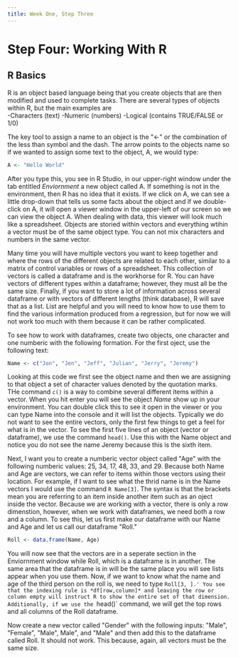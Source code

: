 ```yaml
---
title: Week One, Step Three
---
```


# Step Four: Working With R

## R Basics
R is an object based language being that you create objects that are then modified and used to complete tasks. There are several types of objects within R, but the main examples are  
-Characters (text)
-Numeric (numbers)
-Logical (contains TRUE/FALSE or 1/0)  

The key tool to assign a name to an object is the "<-" or the combination of the less than symbol and the dash. The arrow points to the objects name so if we wanted to assign some text to the object, A, we would type:  
```R
A <- "Hello World"
```
After you type this, you see in R Studio, in our upper-right window under the tab entitled *Enviornment* a new object called A. If something is not in the environment, then R has no idea that it exists. If we click on A, we can see a little drop-down that tells us some facts about the object and if we double-click on A, it will open a viewer window in the upper-left of our screen so we can view the object A. When dealing with data, this viewer will look much like a spreadsheet. Objects are storied within vectors and everything wtihin a vector must be of the same object type. You can not mix characters and numbers in the same vector.

Many time you will have multiple vectors you want to keep together and where the rows of the different objects are related to each other, similar to a matrix of control variables or rows of a spreadsheet. This collection of vectors is called a dataframe and is the workhorse for R. You can have vectors of different types within a dataframe; however, they must all be the same size. Finally, if you want to store a lot of information across several dataframe or with vectors of different lengths (think database), R will save that as a list. List are helpful and you will need to know how to use them to find the various information produced from a regression, but for now we will not work too much with them because it can be rather complicated.

To see how to work with dataframes, create two objects, one character and one numberic with the following formation. For the first oject, use the following text:  
```R
Name <- c("Jon", "Jen", "Jeff", "Julian", "Jerry", "Jeremy")
```
Looking at this code we first see the object name and then we are assigning to that object a set of character values denoted by the quotation marks. THe command ```c()``` is a way to combine several different items within a vector. When you hit enter you will see the object *Name* show up in your environment. You can double click this to see it open in the viewer or you can type Name into the console and it will list the objects. Typically we do not want to see the entire vectors, only the first few things to get a feel for what is in the vector. To see the first five lines of an object (vector or dataframe), we use the command ```head()```. Use this with the Name object and notice you do not see the name Jeremy because this is the sixth item. 

Next, I want you to create a numberic vector object called "Age" with the following numberic values: 25, 34, 17, 48, 33, and 29. Because both Name and Age are vectors, we can refer to items within those vectors using their location. For example, if I want to see what the thrid name is in the Name vectors I would use the command `R Name[3]`. The syntax is that the brackets mean you are referring to an item inside another item such as an oject inside the vector. Because we are working with a vector, there is only a row dimenstion, however, when we work with dataframes, we need both a row and a column. To see this, let us first make our dataframe with our Name and Age and let us call our dataframe "Roll."  
```R
Roll <- data.frame(Name, Age)
```
You will now see that the vectors are in a seperate section in the Enviornment window while Roll, which is a dataframe is in another. The same area that the dataframe is in will be the same place you will see lists appear when you use them. Now, if we want to know what the name and age of the third person on the roll is, we need to type `Roll[3, ].' You see that the indexing rule is *df[row,column]* and leaving the row or column empty will instruct R to show the entire set of that dimension. Additionally, if we use the `head()` command, we will get the top rows and all columns of the Roll dataframe.  

Now create a new vector called "Gender" with the following inputs: "Male", "Female", "Male", Male", and "Male" and then add this to the dataframe called Roll. It should not work. This because, again, all vectors must be the same size. 

